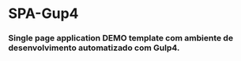 # SPA-Gup4

### Single page application DEMO template com ambiente de desenvolvimento automatizado com Gulp4.
